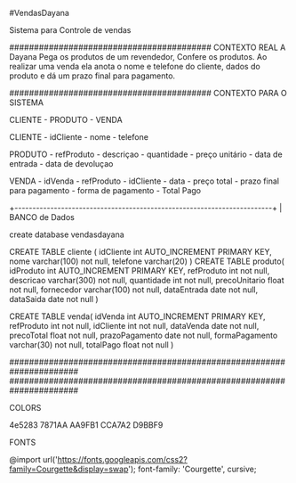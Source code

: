 #VendasDayana




Sistema para Controle de vendas 

#########################################
CONTEXTO REAL
A Dayana Pega os produtos de um revendedor,
Confere os produtos.
Ao realizar uma venda ela anota o nome e telefone do cliente, dados do produto e dá um prazo final para pagamento.

#########################################
CONTEXTO PARA O SISTEMA

CLIENTE - PRODUTO - VENDA

CLIENTE
    - idCliente
    - nome
    - telefone

PRODUTO
    - refProduto
    - descriçao
    - quantidade
    - preço unitário
    - data de entrada
    - data de devoluçao

VENDA
    - idVenda
    - refProduto
    - idCliente
    - data
    - preço total
    - prazo final para pagamento
    - forma de pagamento 
    - Total Pago


+------------------------------------------------------------------------+
| BANCO de Dados

create database vendasdayana

CREATE TABLE cliente (
    idCliente int AUTO_INCREMENT PRIMARY KEY,
    nome varchar(100) not null,
    telefone varchar(20)
)
CREATE TABLE produto(
    idProduto int AUTO_INCREMENT PRIMARY KEY,
    refProduto int not null,
    descricao varchar(300) not null,
    quantidade int not null,
    precoUnitario float not null,
    fornecedor varchar(100) not null,
    dataEntrada date not null,
    dataSaida date not null
)

CREATE TABLE venda(
    idVenda int AUTO_INCREMENT PRIMARY KEY,
    refProduto int not null,
    idCliente int not null,
    dataVenda date not null,
    precoTotal float not null,
    prazoPagamento date not null,
    formaPagamento varchar(30) not null,
    totalPago float not null
)

######################################################################
######################################################################

COLORS

4e5283
7871AA
AA9FB1
CCA7A2
D9BBF9

FONTS

@import url('https://fonts.googleapis.com/css2?family=Courgette&display=swap');
font-family: 'Courgette', cursive;